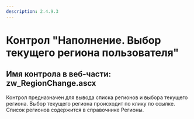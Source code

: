 ```yaml
---
description: 2.4.9.3
---
```


# Контрол "Наполнение. Выбор текущего региона пользователя"

## Имя контрола в веб-части: zw\_RegionChange.ascx

Контрол предназначен для вывода списка регионов и выбора текущего региона. Выбор текущего региона происходит по клику по ссылке. Список регионов содержится в справочнике Регионы.

